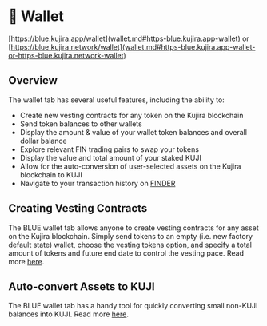 # 👜 Wallet

[https://blue.kujira.app/wallet](wallet.md#https-blue.kujira.app-wallet) or [https://blue.kujira.network/wallet](wallet.md#https-blue.kujira.app-wallet-or-https-blue.kujira.network-wallet)

## Overview

The wallet tab has several useful features, including the ability to:

* Create new vesting contracts for any token on the Kujira blockchain
* Send token balances to other wallets
* Display the amount & value of your wallet token balances and overall dollar balance
* Explore relevant FIN trading pairs to swap your tokens
* Display the value and total amount of your staked KUJI
* Allow for the auto-conversion of user-selected assets on the Kujira blockchain to KUJI
* Navigate to your transaction history on [FINDER](../finder/)

## Creating Vesting Contracts

The BLUE wallet tab allows anyone to create vesting contracts for any asset on the Kujira blockchain. Simply send tokens to an empty (i.e. new factory default state) wallet, choose the vesting tokens option, and specify a total amount of tokens and future end date to control the vesting pace. Read more [here](https://docs.kujira.app/dapps-and-infrastructure/blue/product-guides/how-to-send-tokens).&#x20;

## Auto-convert Assets to KUJI

The BLUE wallet tab has a handy tool for quickly converting small non-KUJI balances into KUJI. Read more [here](https://docs.kujira.app/dapps-and-infrastructure/blue/product-guides/how-to-convert-balances-to-kuji).&#x20;

